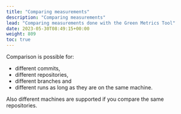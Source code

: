 ```yaml
---
title: "Comparing measurements"
description: "Comparing measurements"
lead: "Comparing measurements done with the Green Metrics Tool"
date: 2023-05-30T08:49:15+00:00
weight: 809
toc: true
---
```


Comparison is possible for:

* different commits,
* different repositories,
* different branches and
* different runs as long as they are on the same machine.  

Also different machines are supported if you compare the same repositories.
